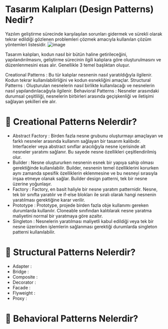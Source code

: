 # Tasarım Kalıpları (Design Patterns) Nedir?

Yazılım geliştirme sürecinde karşılaşılan sorunları gidermek ve sürekli olarak tekrar edildiği gözlenen problemleri çözmek amacıyla kullanılan çözüm yöntemleri listesidir. 
![image](https://github.com/MustafaFindik24/Design-Patterns/assets/91599453/c62565ee-ad11-4fed-9b6f-38278c21a963)

Tasarım kalıpları, kodun nasıl bir bütün haline getirileceğini, yapılandırılmasını, geliştirme sürecinin ilgili kalıplara göre oluşturulmasını ve düzenlenmesini esas alır.
Genellikle 3 temel başlıktan oluşur.

Creational Patterns : Bu tür kalıplar nesnenin nasıl yaratıldığıyla ilgilenir. Kodun tekrar kullanılabilirliğini ve kodun esnekliğini amaçlar.
Structural Patterns : Oluşturulan nesnelerin nasıl birlikte kullanılacağı ve nesnelerin nasıl yapılandırılacağıyla ilgilenir. 
Behavioral Patterns : Nesneler arasındaki durumsal çeşitliliği, nesnelerin birbirleri arasında geçişkenliği ve iletişimi sağlayan şekilleri ele alır.

# 📌 Creational Patterns Nelerdir?

- Abstract Factory : Birden fazla nesne grubunu oluşturmayı amaçlayan ve farklı nesneler arasında kullanım sağlayan bir tasarım kalıbıdır. Interfaceler veya abstract sınıflar aracılığıyla nesne içerisinde alt nesneler yaratımı sağlanır. Bu sayede nesne özellikleri çeşitlendirilmiş olur.
- Builder : Nesne oluştururken nesnenin esnek bir yapıya sahip olması gerektiğinde kullanılabilir. Builder, nesnenin temel özelliklerini korurken aynı zamanda spesifik özelliklerin eklenmesine ve bu nesneyi sırasıyla inşaa etmeye olanak sağlar. Builder design patterni, tek bir nesne üzerine yoğunlaşır.
- Factory : Factory, en basit haliyle bir nesne yaratım patternidir. Nesne, tek bir sınıfta yaratılır ve if-else blokları ile sıralı olarak hangi nesnenin yaratılması gerektiğine karar verilir.
- Prototype : Prototype, projede birden fazla obje kullanımı gereken durumlarda kullanılır. Cloneable sınıfından kalıtılarak nesne yaratma maliyetini normal bir yaratmaya göre azaltır.
- Singleton : Nesnelerin yaratılması maliyetli kabul edildiği veya tek bir nesne üzerinden işlemlerin sağlanması gerektiği durumlarda singleton patterni kullanılabilir. 
# 📌 Structural Patterns Nelerdir?

- Adapter :
- Bridge :
- Composite :
- Decorator :
- Facade :
- Flyweight :
- Proxy :


# 📌 Behavioral Patterns Nelerdir?
